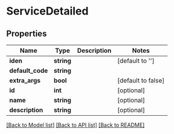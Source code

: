 # ServiceDetailed

## Properties
Name | Type | Description | Notes
------------ | ------------- | ------------- | -------------
**iden** | **string** |  | [default to '']
**default_code** | **string** |  | 
**extra_args** | **bool** |  | [default to false]
**id** | **int** |  | [optional] 
**name** | **string** |  | [optional] 
**description** | **string** |  | [optional] 

[[Back to Model list]](../README.md#documentation-for-models) [[Back to API list]](../README.md#documentation-for-api-endpoints) [[Back to README]](../README.md)


